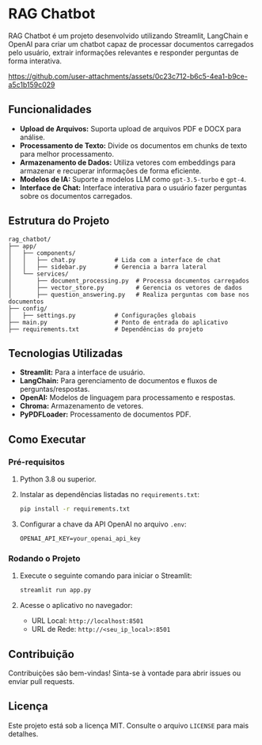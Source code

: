 
# RAG Chatbot

RAG Chatbot é um projeto desenvolvido utilizando Streamlit, LangChain e OpenAI para criar um chatbot capaz de processar documentos carregados pelo usuário, extrair informações relevantes e responder perguntas de forma interativa.



https://github.com/user-attachments/assets/0c23c712-b6c5-4ea1-b9ce-a5c1b159c029



## Funcionalidades

- **Upload de Arquivos:** Suporta upload de arquivos PDF e DOCX para análise.
- **Processamento de Texto:** Divide os documentos em chunks de texto para melhor processamento.
- **Armazenamento de Dados:** Utiliza vetores com embeddings para armazenar e recuperar informações de forma eficiente.
- **Modelos de IA:** Suporte a modelos LLM como `gpt-3.5-turbo` e `gpt-4`.
- **Interface de Chat:** Interface interativa para o usuário fazer perguntas sobre os documentos carregados.

## Estrutura do Projeto

```
rag_chatbot/
├── app/
│   ├── components/
│   │   ├── chat.py           # Lida com a interface de chat
│   │   ├── sidebar.py        # Gerencia a barra lateral
│   └── services/
│       ├── document_processing.py  # Processa documentos carregados
│       ├── vector_store.py         # Gerencia os vetores de dados
│       ├── question_answering.py   # Realiza perguntas com base nos documentos
├── config/
│   ├── settings.py           # Configurações globais
├── main.py                   # Ponto de entrada do aplicativo
├── requirements.txt          # Dependências do projeto
```

## Tecnologias Utilizadas

- **Streamlit:** Para a interface de usuário.
- **LangChain:** Para gerenciamento de documentos e fluxos de perguntas/respostas.
- **OpenAI:** Modelos de linguagem para processamento e respostas.
- **Chroma:** Armazenamento de vetores.
- **PyPDFLoader:** Processamento de documentos PDF.

## Como Executar

### Pré-requisitos

1. Python 3.8 ou superior.
2. Instalar as dependências listadas no `requirements.txt`:
   ```bash
   pip install -r requirements.txt
   ```

3. Configurar a chave da API OpenAI no arquivo `.env`:
   ```
   OPENAI_API_KEY=your_openai_api_key
   ```

### Rodando o Projeto

1. Execute o seguinte comando para iniciar o Streamlit:
   ```bash
   streamlit run app.py
   ```

2. Acesse o aplicativo no navegador:
   - URL Local: `http://localhost:8501`
   - URL de Rede: `http://<seu_ip_local>:8501`

## Contribuição

Contribuições são bem-vindas! Sinta-se à vontade para abrir issues ou enviar pull requests.

## Licença

Este projeto está sob a licença MIT. Consulte o arquivo `LICENSE` para mais detalhes.
